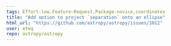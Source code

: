```yaml
---
tags: Effort-low,Feature-Request,Package-novice,coordinates
title: "Add option to project `separation` onto an ellipse"
html_url: "https://github.com/astropy/astropy/issues/1012"
user: eteq
repo: astropy/astropy
---
```


